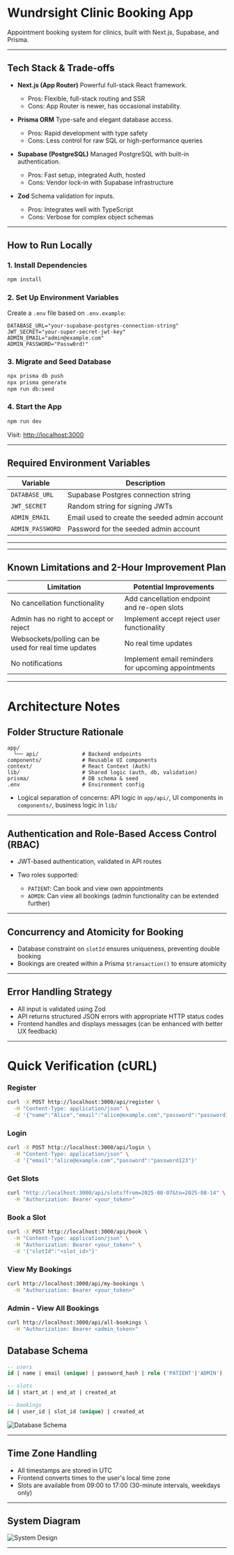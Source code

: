 # Wundrsight Clinic Booking App

Appointment booking system for clinics, built with Next.js, Supabase, and Prisma.

---

## Tech Stack & Trade-offs

* **Next.js (App Router)**
  Powerful full-stack React framework.

  * Pros: Flexible, full-stack routing and SSR
  * Cons: App Router is newer, has occasional instability.

* **Prisma ORM**
  Type-safe and elegant database access.

  * Pros: Rapid development with type safety
  * Cons: Less control for raw SQL or high-performance queries

* **Supabase (PostgreSQL)**
  Managed PostgreSQL with built-in authentication.

  * Pros: Fast setup, integrated Auth, hosted
  * Cons: Vendor lock-in with Supabase infrastructure

* **Zod**
  Schema validation for inputs.

  * Pros: Integrates well with TypeScript
  * Cons: Verbose for complex object schemas

---

## How to Run Locally

### 1. Install Dependencies

```bash
npm install
```

### 2. Set Up Environment Variables

Create a `.env` file based on `.env.example`:

```env
DATABASE_URL="your-supabase-postgres-connection-string"
JWT_SECRET="your-super-secret-jwt-key"
ADMIN_EMAIL="admin@example.com"
ADMIN_PASSWORD="Passw0rd!"
```

### 3. Migrate and Seed Database

```bash
npx prisma db push
npx prisma generate
npm run db:seed
```

### 4. Start the App

```bash
npm run dev
```

Visit: [http://localhost:3000](http://localhost:3000)

---

## Required Environment Variables

| Variable         | Description                                   |
| ---------------- | --------------------------------------------- |
| `DATABASE_URL`   | Supabase Postgres connection string           |
| `JWT_SECRET`     | Random string for signing JWTs                |
| `ADMIN_EMAIL`    | Email used to create the seeded admin account |
| `ADMIN_PASSWORD` | Password for the seeded admin account         |

---



---

## Known Limitations and 2-Hour Improvement Plan

| Limitation                    | Potential Improvements                                 |
| ----------------------------- | ------------------------------------------------------ |
| No cancellation functionality | Add cancellation endpoint and re-open slots            |
| Admin has no right to accept or reject          | Implement accept reject user functionality |
| Websockets/polling can be used for real time updates         | No real time updates    |
| No notifications              | Implement email reminders for upcoming appointments    |

---

# Architecture Notes

## Folder Structure Rationale

```
app/
  └── api/              # Backend endpoints
components/             # Reusable UI components
context/                # React Context (Auth)
lib/                    # Shared logic (auth, db, validation)
prisma/                 # DB schema & seed
.env                    # Environment config
```

* Logical separation of concerns: API logic in `app/api/`, UI components in `components/`, business logic in `lib/`

---

## Authentication and Role-Based Access Control (RBAC)

* JWT-based authentication, validated in API routes
* Two roles supported:

  * `PATIENT`: Can book and view own appointments
  * `ADMIN`: Can view all bookings (admin functionality can be extended further)

---

## Concurrency and Atomicity for Booking

* Database constraint on `slotId` ensures uniqueness, preventing double booking
* Bookings are created within a Prisma `$transaction()` to ensure atomicity

---

## Error Handling Strategy

* All input is validated using Zod
* API returns structured JSON errors with appropriate HTTP status codes
* Frontend handles and displays messages (can be enhanced with better UX feedback)

---

# Quick Verification (cURL)

### Register

```bash
curl -X POST http://localhost:3000/api/register \
  -H "Content-Type: application/json" \
  -d '{"name":"Alice","email":"alice@example.com","password":"password123"}'
```

### Login

```bash
curl -X POST http://localhost:3000/api/login \
  -H "Content-Type: application/json" \
  -d '{"email":"alice@example.com","password":"password123"}'
```

### Get Slots

```bash
curl "http://localhost:3000/api/slots?from=2025-08-07&to=2025-08-14" \
  -H "Authorization: Bearer <your_token>"
```

### Book a Slot

```bash
curl -X POST http://localhost:3000/api/book \
  -H "Content-Type: application/json" \
  -H "Authorization: Bearer <your_token>" \
  -d '{"slotId":"<slot_id>"}'
```

### View My Bookings

```bash
curl http://localhost:3000/api/my-bookings \
  -H "Authorization: Bearer <your_token>"
```

### Admin - View All Bookings

```bash
curl http://localhost:3000/api/all-bookings \
  -H "Authorization: Bearer <admin_token>"
```



## Database Schema

```sql
-- users
id | name | email (unique) | password_hash | role ('PATIENT'|'ADMIN') | created_at

-- slots
id | start_at | end_at | created_at

-- bookings
id | user_id | slot_id (unique) | created_at
```


![Database Schema](/database-schema.png)

---

## Time Zone Handling

* All timestamps are stored in UTC
* Frontend converts times to the user's local time zone
* Slots are available from 09:00 to 17:00 (30-minute intervals, weekdays only)

---

## System Diagram


![System Design](/system-design.png)

---
